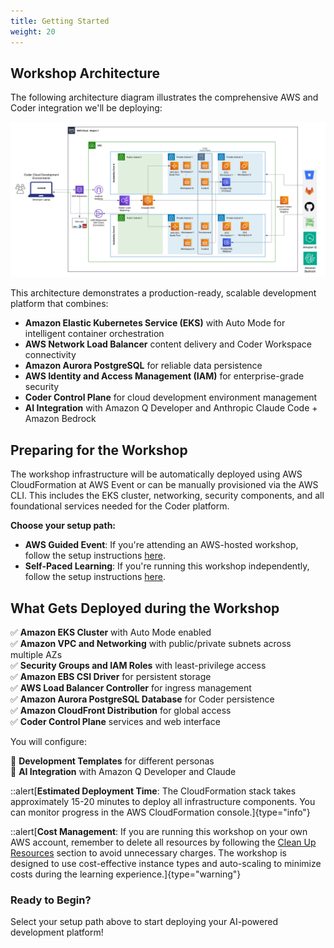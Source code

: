 ```yaml
---
title: Getting Started
weight: 20
---
```


## Workshop Architecture

The following architecture diagram illustrates the comprehensive AWS and Coder integration we'll be deploying: 

![architecture diagram](/static/images/AWSCoderSingleRegionv1-1.png)

This architecture demonstrates a production-ready, scalable development platform that combines:

- **Amazon Elastic Kubernetes Service (EKS)** with Auto Mode for intelligent container orchestration
- **AWS Network Load Balancer** content delivery and Coder Workspace connectivity
- **Amazon Aurora PostgreSQL** for reliable data persistence
- **AWS Identity and Access Management (IAM)** for enterprise-grade security
- **Coder Control Plane** for cloud development environment management
- **AI Integration** with Amazon Q Developer and Anthropic Claude Code + Amazon Bedrock

## Preparing for the Workshop

The workshop infrastructure will be automatically deployed using AWS CloudFormation at AWS Event or can be manually provisioned via the AWS CLI. This includes the EKS cluster, networking, security components, and all foundational services needed for the Coder platform.

**Choose your setup path:**

- **AWS Guided Event**: If you're attending an AWS-hosted workshop, follow the setup instructions [here](/0_getting-started/01-aws-event.html).
- **Self-Paced Learning**: If you're running this workshop independently, follow the setup instructions [here](/0_getting-started/02-own-account.html).

## What Gets Deployed during the Workshop

✅ **Amazon EKS Cluster** with Auto Mode enabled  
✅ **Amazon VPC and Networking** with public/private subnets across multiple AZs  
✅ **Security Groups and IAM Roles** with least-privilege access  
✅ **Amazon EBS CSI Driver** for persistent storage  
✅ **AWS Load Balancer Controller** for ingress management  
✅ **Amazon Aurora PostgreSQL Database** for Coder persistence  
✅ **Amazon CloudFront Distribution** for global access  
✅ **Coder Control Plane** services and web interface  

You will configure:

🔧 **Development Templates** for different personas  
🔧 **AI Integration** with Amazon Q Developer and Claude  


::alert[**Estimated Deployment Time**: The CloudFormation stack takes approximately 15-20 minutes to deploy all infrastructure components. You can monitor progress in the AWS CloudFormation console.]{type="info"}

::alert[**Cost Management**: If you are running this workshop on your own AWS account, remember to delete all resources by following the [Clean Up Resources](/5_conclusion/52_cleanup.html) section to avoid unnecessary charges. The workshop is designed to use cost-effective instance types and auto-scaling to minimize costs during the learning experience.]{type="warning"}

### Ready to Begin?
Select your setup path above to start deploying your AI-powered development platform!
